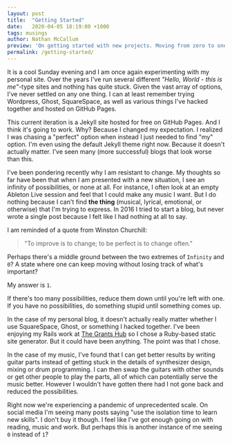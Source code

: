 ```yaml
---
layout: post
title:  "Getting Started"
date:   2020-04-05 18:19:00 +1000
tags: musings
author: Nathan McCallum
preview: 'On getting started with new projects. Moving from zero to one with blogging and personal projects.'
permalink: /getting-started/
---
```


It is a cool Sunday evening and I am once again experimenting with my personal site.
Over the years I've run several different *"Hello, World - this is me"*-type sites and nothing has quite stuck.
Given the vast array of options, I've never settled on any one thing.
I can at least remember trying Wordpress, Ghost, SquareSpace, as well as various things I've hacked together and hosted on GitHub Pages.

This current iteration is a Jekyll site hosted for free on GitHub Pages.
And I think it's going to work.
Why?
Because I changed my expectation.
I realized I was chasing a "perfect" option when instead I just needed to find "my" option.
I'm even using the default Jekyll theme right now.
Because it doesn't actually matter.
I've seen many (more successful) blogs that look worse than this.

I've been pondering recently why I am resistant to change.
My thoughts so far have been that when I am presented with a new situation, I see an infinity of possibilities, or none at all.
For instance, I often look at an empty Ableton Live session and feel that I could make any music I want.
But I do nothing because I can't find **the thing** (musical, lyrical, emotional, or otherwise) that I'm trying to express.
In 2016 I tried to start a blog, but never wrote a single post because I felt like I had nothing at all to say.

I am reminded of a quote from Winston Churchill:

> "To improve is to change; to be perfect is to change often."

Perhaps there's a middle ground between the two extremes of `Infinity` and `0`?
A state where one can keep moving without losing track of what's important?

My answer is `1`.

If there's too many possibilities, reduce them down until you're left with one.
If you have no possibilities, do something stupid until something comes up.

In the case of my personal blog, it doesn't actually really matter whether I use SquareSpace, Ghost, or something I hacked together.
I've been enjoying my Rails work at [The Grants Hub](http://thegrantshub.com) so I chose a Ruby-based static site generator.
But it could have been anything.
The point was that I chose.

In the case of my music, I've found that I can get better results by writing guitar parts instead of getting stuck in the details of synthesizer design, mixing or drum programming.
I can then swap the guitars with other sounds or get other people to play the parts, all of which can potentially serve the music better.
However I wouldn't have gotten there had I not gone back and reduced the possibilities.

Right now we're experiencing a pandemic of unprecedented scale.
On social media I'm seeing many posts saying "use the isolation time to learn new skills".
I don't buy it though. I feel like I've got enough going on with reading, music and work.
But perhaps this is another instance of me seeing `0` instead of `1`?
